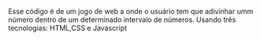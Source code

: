 Esse código é de um jogo de web a onde o usuário tem que adivinhar umm número dentro de um determinado intervalo de números.
Usando três tecnologias: HTML,CSS e Javascript
